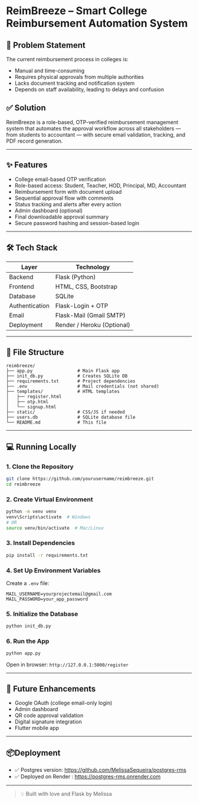 # ReimBreeze – Smart College Reimbursement Automation System

## 🧩 Problem Statement
The current reimbursement process in colleges is:
- Manual and time-consuming
- Requires physical approvals from multiple authorities
- Lacks document tracking and notification system
- Depends on staff availability, leading to delays and confusion

## ✅ Solution
ReimBreeze is a role-based, OTP-verified reimbursement management system that automates the approval workflow across all stakeholders — from students to accountant — with secure email validation, tracking, and PDF record generation.

---

## ✨ Features
- College email-based OTP verification
- Role-based access: Student, Teacher, HOD, Principal, MD, Accountant
- Reimbursement form with document upload
- Sequential approval flow with comments
- Status tracking and alerts after every action
- Admin dashboard (optional)
- Final downloadable approval summary
- Secure password hashing and session-based login

---

## 🛠 Tech Stack

| Layer        | Technology              |
|--------------|--------------------------|
| Backend      | Flask (Python)           |
| Frontend     | HTML, CSS, Bootstrap     |
| Database     | SQLite                   |
| Authentication | Flask-Login + OTP       |
| Email        | Flask-Mail (Gmail SMTP)  |
| Deployment   | Render / Heroku (Optional)

---

## 📁 File Structure

```
reimbreeze/
├── app.py                 # Main Flask app
├── init_db.py             # Creates SQLite DB
├── requirements.txt       # Project dependencies
├── .env                   # Mail credentials (not shared)
├── templates/             # HTML templates
│   ├── register.html
│   ├── otp.html
│   └── signup.html
├── static/                # CSS/JS if needed
├── users.db               # SQLite database file
└── README.md              # This file
```

---

## 💻 Running Locally

### 1. Clone the Repository
```bash
git clone https://github.com/yourusername/reimbreeze.git
cd reimbreeze
```

### 2. Create Virtual Environment
```bash
python -m venv venv
venv\Scripts\activate  # Windows
# OR
source venv/bin/activate  # Mac/Linux
```

### 3. Install Dependencies
```bash
pip install -r requirements.txt
```

### 4. Set Up Environment Variables

Create a `.env` file:

```env
MAIL_USERNAME=yourprojectemail@gmail.com
MAIL_PASSWORD=your_app_password
```

### 5. Initialize the Database
```bash
python init_db.py
```

### 6. Run the App
```bash
python app.py
```

Open in browser: `http://127.0.0.1:5000/register`

---

## 🚀 Future Enhancements
- Google OAuth (college email-only login)
- Admin dashboard
- QR code approval validation
- Digital signature integration
- Flutter mobile app

---

## 📦Deployment
- ✅ Postgres version: https://github.com/MelissaSequeira/postgres-rms
- ✅ Deployed on Render : https://postgres-rms.onrender.com

---

> 💡 Built with love and Flask by Melissa
